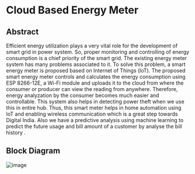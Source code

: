 # Cloud Based Energy Meter
## Abstract
Efficient energy utilization plays a very vital role for the development of smart grid in power system.
So, proper monitoring and controlling of energy consumption is a chief priority of the smart grid.
The existing energy meter system has many problems associated to it. 
To solve this problem, a smart energy meter is proposed based on Internet of Things (loT). 
The proposed smart energy meter controls and calculates the energy consumption using ESP 8266-12E, a Wi-Fi module and uploads it to the cloud from where the consumer or producer can view the reading from anywhere.
Therefore, energy analyzation by the consumer becomes much easier and controllable.
This system also helps in detecting power theft when we use this in entire hub. 
Thus, this smart meter helps in home automation using IoT and enabling wireless communication which is a great step towards Digital India.
Also we have a predictive analysis using machine learning to predict the future usage and bill amount of a customer by analyse the bill history .
<br>

## Block Diagram
![image](https://user-images.githubusercontent.com/109785046/216245463-47dccec3-4a2c-405e-b406-280dca4768da.png)
